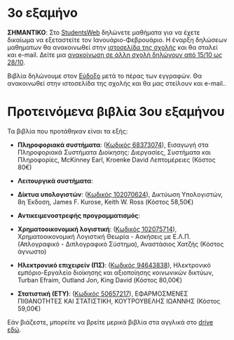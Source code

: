 # 3ο εξαμήνο

**ΣΗΜΑΝΤΙΚΟ**: Στο [StudentsWeb](https://services.uom.gr/unistudent/) δηλώνετε μαθήματα για να έχετε δικαίωμα να εξεταστείτε τον Ιανουάριο-Φεβρουάριο. Η έναρξη δηλώσεων μαθηματων θα ανακοινωθεί στην [ιστοσελίδα της σχολής](https://www.uom.gr/dai) και θα σταλεί και e-mail. Δείτε μια [ανακοίνωση σε άλλη σχολή δηλώνουν από 15/10 ως 28/10](https://www.uom.gr/10669-dhloseis-mathhmaton-xeimerinoy-eksamhnoy-2021-2022). 

Βιβλία δηλώνουμε στον [Εύδοξο](https://eudoxus.gr/) μετά το πέρας των εγγραφών. Θα ανακοινωθεί στην ιστοσελίδα της σχολής και θα μας στείλουν και e-mail..

# Προτεινόμενα βιβλία 3ου εξαμήνου

Τα βιβλία που προτάθηκαν είναι τα εξής:

* **Πληροφοριακά συστήματα**: ([Κωδικός 68373074](https://service.eudoxus.gr/search/#a/id:68373074/0)), Εισαγωγή στα Πληροφοριακά Συστήματα Διοίκησης: Διεργασίες, Συστήματα και Πληροφορίες, McKinney Earl, Kroenke David Λεπτομέρειες (Κόστος 80€)  

* **Λειτουργικά συστήματα**:  

* **Δίκτυα υπολογιστών**: ([Κωδικός 102070624](https://service.eudoxus.gr/search/#a/id:102070624/0)), Δικτύωση Υπολογιστών, 8η Έκδοση, James F. Kurose, Keith W. Ross (Κόστος 58,50€)    

* **Αντικειμενοστρεφής προγραμματισμός**:  

* **Χρηματοοικονομική λογιστική**: ([Κωδικός 102075714](https://service.eudoxus.gr/search/#a/id:102075714/0)), Χρηματοοικονομική Λογιστική Θεωρία - Ασκήσεις με Ε.Λ.Π. (Απλογραφικό - Διπλογραφικό Σύστημα), Αναστάσιος Χατζής (Κόστος άγνωστο)

* **Ηλεκτρονικό επιχειρείν (ΠΣ)**: ([Κωδικός 94643838](https://service.eudoxus.gr/search/#a/id:94643838/0)), Ηλεκτρονικό εμπόριο-Εργαλείο διοίκησης και αξιοποίησης κοινωνικών δικτύων, Turban Efraim, Outland Jon, King David (Κόστος 80,00€) 

* **Στατιστική (ΕΤΥ)**: ([Κωδικός 50657217](https://service.eudoxus.gr/search/#a/id:50657217/0)), ΕΦΑΡΜΟΣΜΕΝΕΣ ΠΙΘΑΝΟΤΗΤΕΣ ΚΑΙ ΣΤΑΤΙΣΤΙΚΗ, ΚΟΥΤΡΟΥΒΕΛΗΣ ΙΩΑΝΝΗΣ (Κόστος 59,00€)


Εάν βιάζεστε, μπορείτε να βρείτε μερικά βιβλία στα αγγλικά στο [drive εδώ](http://tiny.cc/evdo3os).
